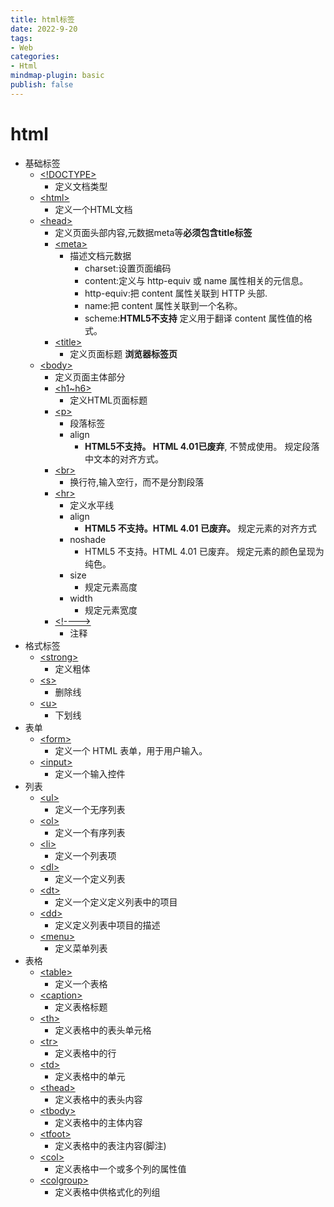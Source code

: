 ```yaml
---
title: html标签
date: 2022-9-20
tags:
- Web
categories:
- Html
mindmap-plugin: basic
publish: false
---
```


# html
* 基础标签
	* [&lt;!DOCTYPE&gt;](https://www.runoob.com/tags/tag-doctype.html)
		* 定义文档类型
	- [&lt;html&gt;](https://www.runoob.com/tags/tag-html.html)
		- 定义一个HTML文档
	- [&lt;head&gt;](https://www.runoob.com/tags/tag-head.html)
		- 定义页面头部内容,元数据meta等**必须包含title标签**
		- [&lt;meta&gt;](https://www.runoob.com/tags/tag-meta.html)
			- 描述文档元数据
				- charset:设置页面编码
				- content:定义与 http-equiv 或 name 属性相关的元信息。
				- http-equiv:把 content 属性关联到 HTTP 头部.
				- name:把 content 属性关联到一个名称。
				- scheme:**HTML5不支持** 定义用于翻译 content 属性值的格式。
		- [&lt;title&gt;](https://www.runoob.com/tags/tag-title.html)
			- 定义页面标题  **浏览器标签页**
	- [&lt;body&gt;](https://www.runoob.com/tags/tag-body.html)
		- 定义页面主体部分
		- [&lt;h1~h6&gt;](https://www.runoob.com/tags/tag-hn.html)
			- 定义HTML页面标题
		- [&lt;p&gt;](https://www.runoob.com/tags/tag-p.html)
			- 段落标签
			- align
				- **HTML5不支持。 HTML 4.01已废弃**, 不赞成使用。 规定段落中文本的对齐方式。
		- [&lt;br&gt;](https://www.runoob.com/tags/tag-br.html)
			- 换行符,输入空行，而不是分割段落
		- [&lt;hr&gt;](https://www.runoob.com/tags/tag-hr.html)
			- 定义水平线
			- align
				- **HTML5 不支持。HTML 4.01 已废弃。** 规定元素的对齐方式
			- noshade
				- HTML5 不支持。HTML 4.01 已废弃。 规定元素的颜色呈现为纯色。
			- size
				- 规定元素高度
			- width
				- 规定元素宽度 
		* [&lt;!----&gt;](https://www.runoob.com/tags/tag-comment.html)
			* 注释
* 格式标签 
	* [&lt;strong&gt;](https://www.runoob.com/tags/tag-strong.html)
		* 定义粗体
	* [&lt;s&gt;](https://www.runoob.com/tags/tag-s.html)
		* 删除线
	* [&lt;u&gt;](https://www.runoob.com/tags/tag-u.html)
		* 下划线
* 表单
	* [&lt;form&gt;](https://www.runoob.com/tags/tag-form.html)
		* 定义一个 HTML 表单，用于用户输入。
	* [&lt;input&gt;](https://www.runoob.com/tags/tag-input.html)
		* 定义一个输入控件
* 列表
	* [&lt;ul&gt;](https://www.runoob.com/tags/tag-ul.html)
		* 定义一个无序列表
	* [&lt;ol&gt;](https://www.runoob.com/tags/tag-ol.html)
		* 定义一个有序列表
	* [&lt;li&gt;](https://www.runoob.com/tags/tag-li.html)
		* 定义一个列表项
	* [&lt;dl&gt;](https://www.runoob.com/tags/tag-dl.html)
		* 定义一个定义列表
	* [&lt;dt&gt;](https://www.runoob.com/tags/tag-dt.html)
		* 定义一个定义定义列表中的项目
	* [&lt;dd&gt;](https://www.runoob.com/tags/tag-dd.html)
		* 定义定义列表中项目的描述
	* [&lt;menu&gt;](https://www.runoob.com/tags/tag-menu.html)
		* 定义菜单列表
* 表格
	* [&lt;table&gt;](https://www.runoob.com/tags/tag-table.html)
		* 定义一个表格
	* [&lt;caption&gt;](https://www.runoob.com/tags/tag-caption.html)
		* 定义表格标题
	* [&lt;th&gt;](https://www.runoob.com/tags/tag-th.html)
		* 定义表格中的表头单元格
	* [&lt;tr&gt;](https://www.runoob.com/tags/tag-tr.html)
		* 定义表格中的行
	* [&lt;td&gt;](https://www.runoob.com/tags/tag-td.html)
		* 定义表格中的单元
	* [&lt;thead&gt;](https://www.runoob.com/tags/tag-thead.html)
		* 定义表格中的表头内容
	* [&lt;tbody&gt;](https://www.runoob.com/tags/tag-tbody.html)
		* 定义表格中的主体内容
	* [&lt;tfoot&gt;](https://www.runoob.com/tags/tag-tfoot.html)
		* 定义表格中的表注内容(脚注)
	* [&lt;col&gt;](https://www.runoob.com/tags/tag-col.html)
		* 定义表格中一个或多个列的属性值
	* [&lt;colgroup&gt;](https://www.runoob.com/tags/tag-colgroup.html)
		* 定义表格中供格式化的列组